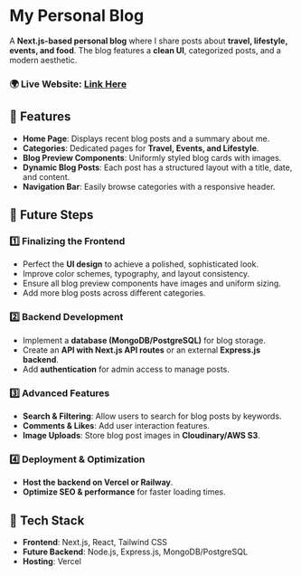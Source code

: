 # **My Personal Blog**
A **Next.js-based personal blog** where I share posts about **travel, lifestyle, events, and food**. The blog features a **clean UI**, categorized posts, and a modern aesthetic.

### **🌍 Live Website:** [Link Here](https://your-vercel-link.vercel.app)

## **🚀 Features**
- **Home Page**: Displays recent blog posts and a summary about me.
- **Categories**: Dedicated pages for **Travel, Events, and Lifestyle**.
- **Blog Preview Components**: Uniformly styled blog cards with images.
- **Dynamic Blog Posts**: Each post has a structured layout with a title, date, and content.
- **Navigation Bar**: Easily browse categories with a responsive header.

## **📌 Future Steps**
### **1️⃣ Finalizing the Frontend**
- Perfect the **UI design** to achieve a polished, sophisticated look.
- Improve color schemes, typography, and layout consistency.
- Ensure all blog preview components have images and uniform sizing.
- Add more blog posts across different categories.

### **2️⃣ Backend Development**
- Implement a **database (MongoDB/PostgreSQL)** for blog storage.
- Create an **API with Next.js API routes** or an external **Express.js backend**.
- Add **authentication** for admin access to manage posts.

### **3️⃣ Advanced Features**
- **Search & Filtering**: Allow users to search for blog posts by keywords.
- **Comments & Likes**: Add user interaction features.
- **Image Uploads**: Store blog post images in **Cloudinary/AWS S3**.

### **4️⃣ Deployment & Optimization**
- **Host the backend on Vercel or Railway**.
- **Optimize SEO & performance** for faster loading times.

## **📌 Tech Stack**
- **Frontend**: Next.js, React, Tailwind CSS
- **Future Backend**: Node.js, Express.js, MongoDB/PostgreSQL
- **Hosting**: Vercel